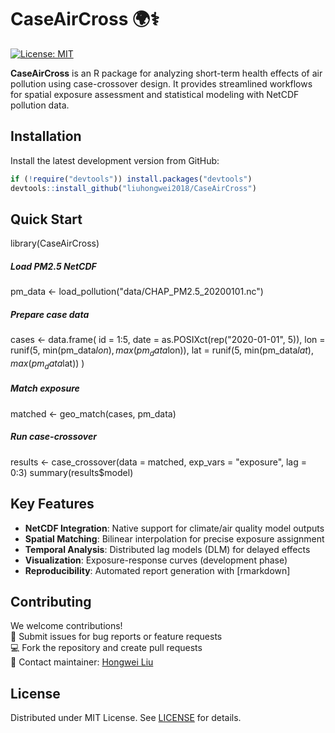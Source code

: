# CaseAirCross 🌍⚕️

[![License: MIT](https://img.shields.io/badge/License-MIT-yellow.svg)](https://opensource.org/licenses/MIT)

**CaseAirCross** is an R package for analyzing short-term health effects of air pollution using case-crossover design. It provides streamlined workflows for spatial exposure assessment and statistical modeling with NetCDF pollution data.

## Installation

Install the latest development version from GitHub:
```r
if (!require("devtools")) install.packages("devtools")
devtools::install_github("liuhongwei2018/CaseAirCross")
```

## Quick Start

library(CaseAirCross)

##### **Load PM2.5 NetCDF**

pm_data <- load_pollution("data/CHAP_PM2.5_20200101.nc")

##### **Prepare case data**
cases <- data.frame(
  id = 1:5,
  date = as.POSIXct(rep("2020-01-01", 5)),
  lon = runif(5, min(pm_data$lon), max(pm_data$lon)),
  lat = runif(5, min(pm_data$lat), max(pm_data$lat))
)

##### **Match exposure**
matched <- geo_match(cases, pm_data)

##### **Run case-crossover**
results <- case_crossover(data = matched, exp_vars = "exposure", lag = 0:3)
summary(results$model)


## Key Features
- **NetCDF Integration**: Native support for climate/air quality model outputs
- **Spatial Matching**: Bilinear interpolation for precise exposure assignment
- **Temporal Analysis**: Distributed lag models (DLM) for delayed effects
- **Visualization**: Exposure-response curves (development phase)
- **Reproducibility**: Automated report generation with [rmarkdown]

## Contributing

We welcome contributions!  
🔧 Submit issues for bug reports or feature requests  
💻 Fork the repository and create pull requests  
📧 Contact maintainer: [Hongwei Liu](mailto:liuhongwei@zzu.edu.cn)

## License
Distributed under MIT License. See [LICENSE](LICENSE) for details.
